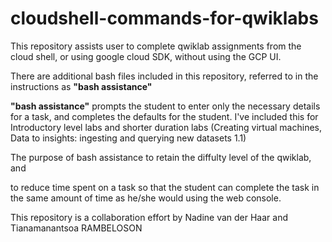 # cloudshell-commands-for-qwiklabs

This repository assists user to complete qwiklab assignments from the cloud shell, or using google cloud SDK, without using the GCP UI.

There are additional bash files included in this repository, referred to in the instructions as **"bash assistance"** 

**"bash assistance"** prompts the student to enter only the necessary details for a task, and completes the defaults for the student.
I've included this for Introductory level labs and shorter duration labs (Creating virtual machines, Data to insights: ingesting and querying new datasets 1.1)

The purpose of bash assistance to retain the diffulty level of the qwiklab, and 

to reduce time spent on a task so that the student can complete the task in the same amount of time as he/she would using the web console. 

This repository is a collaboration effort by Nadine van der Haar and Tianamanantsoa RAMBELOSON
